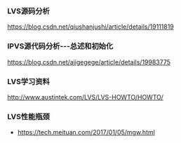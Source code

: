 ### LVS源码分析
https://blog.csdn.net/qiushanjushi/article/details/19111819

### IPVS源代码分析---总述和初始化
https://blog.csdn.net/ajigegege/article/details/19983775

### LVS学习资料
http://www.austintek.com/LVS/LVS-HOWTO/HOWTO/


### LVS性能瓶颈
- https://tech.meituan.com/2017/01/05/mgw.html
